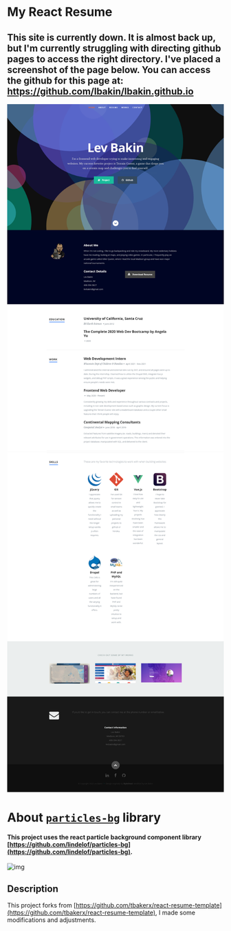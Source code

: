 # My React Resume     

## This site is currently down. It is almost back up, but I'm currently struggling with directing github pages to access the right directory. I've placed a screenshot of the page below. You can access the github for this page at: https://github.com/lbakin/lbakin.github.io


![img](https://github.com/lbakin/lbakin.github.io/blob/master/public/images/screenshot_site_img_pt1.png)
![img](https://github.com/lbakin/lbakin.github.io/blob/master/public/images/screenshot_site_img_pt2.png)

# About [`particles-bg`](https://github.com/lindelof/particles-bg) library
#### This project uses the react particle background component library [https://github.com/lindelof/particles-bg](https://github.com/lindelof/particles-bg).

![img](https://github.com/lindelof/particles-bg/raw/master/image/03.jpg?raw=true)

## Description
This project forks from [https://github.com/tbakerx/react-resume-template](https://github.com/tbakerx/react-resume-template), I made some modifications and adjustments.
